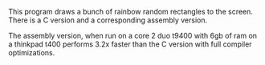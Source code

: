 This program draws a bunch of rainbow random rectangles to the screen. There is a C version and a corresponding assembly version.

The assembly version, when run on a core 2 duo t9400 with 6gb of ram on a thinkpad t400 performs 3.2x faster than the C version with full compiler optimizations.
